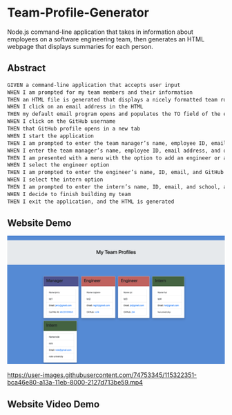 # Team-Profile-Generator
Node.js command-line application that takes in information about employees on a software engineering team, then generates an HTML webpage that displays summaries for each person.
## Abstract

```md
GIVEN a command-line application that accepts user input
WHEN I am prompted for my team members and their information
THEN an HTML file is generated that displays a nicely formatted team roster based on user input
WHEN I click on an email address in the HTML
THEN my default email program opens and populates the TO field of the email with the address
WHEN I click on the GitHub username
THEN that GitHub profile opens in a new tab
WHEN I start the application
THEN I am prompted to enter the team manager’s name, employee ID, email address, and office number
WHEN I enter the team manager’s name, employee ID, email address, and office number
THEN I am presented with a menu with the option to add an engineer or an intern or to finish building my team
WHEN I select the engineer option
THEN I am prompted to enter the engineer’s name, ID, email, and GitHub username, and I am taken back to the menu
WHEN I select the intern option
THEN I am prompted to enter the intern’s name, ID, email, and school, and I am taken back to the menu
WHEN I decide to finish building my team
THEN I exit the application, and the HTML is generated
```


## Website Demo

![HTML webpage titled “My Team” features five boxes listing employee names, titles, and other key info.](./Assets/10-object-oriented-programming-homework-demo.png)


https://user-images.githubusercontent.com/74753345/115322351-bca46e80-a13a-11eb-8000-2127d713be59.mp4



## Website Video Demo


